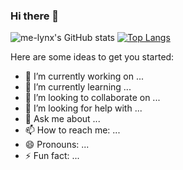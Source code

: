 ### Hi there 👋

![me-lynx's GitHub stats](https://github-readme-stats.vercel.app/api?username=me-lynx&show_icons=true&theme=radical)
[![Top Langs](https://github-readme-stats.vercel.app/api/top-langs/?username=me-lynx&langs_count=8)](https://github.com/me-lynx/github-readme-stats&theme=radical)



Here are some ideas to get you started:

- 🔭 I’m currently working on ...
- 🌱 I’m currently learning ...
- 👯 I’m looking to collaborate on ...
- 🤔 I’m looking for help with ...
- 💬 Ask me about ...
- 📫 How to reach me: ...
- 😄 Pronouns: ...
- ⚡ Fun fact: ...

